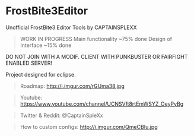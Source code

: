 # FrostBite3Editor
Unofficial FrostBite3 Editor Tools by CAPTAINSPLEXX

>WORK IN PROGRESS
>Main functionality ~75% done 
>Design of Interface ~15% done

DO NOT JOIN WITH A MODIF. CLIENT WITH PUNKBUSTER OR FAIRFIGHT ENABLED SERVER!

Project designed for eclipse.

>Roadmap: http://i.imgur.com/rGUma38.jpg

>Youtube: https://www.youtube.com/channel/UCNSVft8rtEmWSYZ_OeyPyBg

>Twitter & Reddit: @CaptainSpleXx

>How to custom configs: http://i.imgur.com/QmeCBIu.jpg
